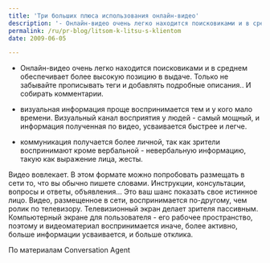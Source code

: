 ```yaml
---
title: 'Три больших плюса использования онлайн-видео'
description: '- Онлайн-видео очень легко находится поисковиками и в среднем обеспечивает более высокую позицию в выдаче. Только не забывайте прописывать теги и добавлять подробные описания.. И собирать комментарии.'
permalink: /ru/pr-blog/litsom-k-litsu-s-klientom
date: 2009-06-05

---
```


 - Онлайн-видео очень легко находится поисковиками и в среднем обеспечивает более высокую позицию в выдаче. Только не забывайте прописывать теги и добавлять подробные описания.. И собирать комментарии.

 - визуальная информация проще воспринимается тем и у кого мало времени. Визуальный канал восприятия у людей - самый мощный, и информация полученная по видео, усваивается быстрее и легче.

- коммуникация получается более личной, так как зрители воспринимают кроме вербальной - невербальную информацию, такую как выражение лица, жесты.

Видео вовлекает. В этом формате можно попробовать размещать в сети то, что вы обычно пишете словами. Инструкции, консультации, вопросы и ответы, объявления... Это ваш шанс показать свое истинное лицо. Видео, размещенное в сети, воспринимается по-другому, чем ролик по телевизору. Телевизионный экран делает зрителя пассивным. Компьютерный экране для пользователя - его рабочее пространство, поэтому и видеоматериал воспринимается иначе, более активно, больше информации усваивается, и больше отклика.

По материалам <a ref="https://www.conversationagent.com/2009/06/why-not-use-video-to-engage-customers.html">Conversation Agent </a>

